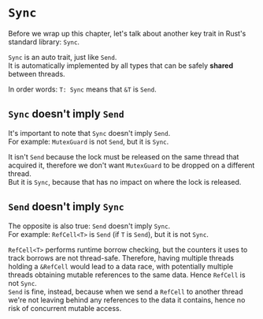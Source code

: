 # `Sync`

Before we wrap up this chapter, let's talk about another key trait in Rust's standard library: `Sync`.  

`Sync` is an auto trait, just like `Send`.  
It is automatically implemented by all types that can be safely **shared** between threads.

In order words: `T: Sync` means that `&T` is `Send`.

## `Sync` doesn't imply `Send`

It's important to note that `Sync` doesn't imply `Send`.  
For example: `MutexGuard` is not `Send`, but it is `Sync`.  

It isn't `Send` because the lock must be released on the same thread that acquired it, therefore we don't 
want `MutexGuard` to be dropped on a different thread.  
But it is `Sync`, because that has no impact on where the lock is released.

## `Send` doesn't imply `Sync`

The opposite is also true: `Send` doesn't imply `Sync`.  
For example: `RefCell<T>` is `Send` (if `T` is `Send`), but it is not `Sync`.  

`RefCell<T>` performs runtime borrow checking, but the counters it uses to track borrows are not thread-safe.
Therefore, having multiple threads holding a `&RefCell` would lead to a data race, with potentially
multiple threads obtaining mutable references to the same data. Hence `RefCell` is not `Sync`.  
`Send` is fine, instead, because when we send a `RefCell` to another thread we're not
leaving behind any references to the data it contains, hence no risk of concurrent mutable access.